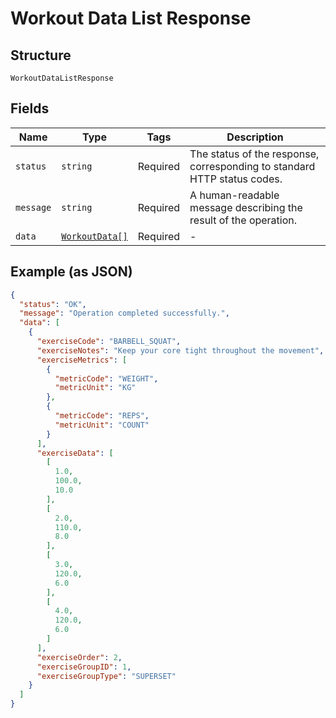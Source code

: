 
# Workout Data List Response

## Structure

`WorkoutDataListResponse`

## Fields

| Name | Type | Tags | Description |
|  --- | --- | --- | --- |
| `status` | `string` | Required | The status of the response, corresponding to standard HTTP status codes. |
| `message` | `string` | Required | A human-readable message describing the result of the operation. |
| `data` | [`WorkoutData[]`](../../doc/models/workout-data.md) | Required | - |

## Example (as JSON)

```json
{
  "status": "OK",
  "message": "Operation completed successfully.",
  "data": [
    {
      "exerciseCode": "BARBELL_SQUAT",
      "exerciseNotes": "Keep your core tight throughout the movement",
      "exerciseMetrics": [
        {
          "metricCode": "WEIGHT",
          "metricUnit": "KG"
        },
        {
          "metricCode": "REPS",
          "metricUnit": "COUNT"
        }
      ],
      "exerciseData": [
        [
          1.0,
          100.0,
          10.0
        ],
        [
          2.0,
          110.0,
          8.0
        ],
        [
          3.0,
          120.0,
          6.0
        ],
        [
          4.0,
          120.0,
          6.0
        ]
      ],
      "exerciseOrder": 2,
      "exerciseGroupID": 1,
      "exerciseGroupType": "SUPERSET"
    }
  ]
}
```

